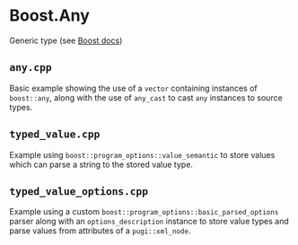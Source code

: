 # Boost.Any #

Generic type (see [Boost docs](http://www.boost.org/doc/libs/1_46_1/doc/html/any.html))

## `any.cpp` ##

Basic example showing the use of a `vector` containing instances of 
`boost::any`, along with the use of `any_cast` to cast `any` instances to
source types.


## `typed_value.cpp` ##

Example using `boost::program_options::value_semantic` to store values which
can parse a string to the stored value type.


## `typed_value_options.cpp` ##

Example using a custom `boost::program_options::basic_parsed_options` parser
along with an `options_description` instance to store value types and parse
values from attributes of a `pugi::xml_node`.

